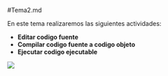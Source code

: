 #Tema2.md

En este tema realizaremos las siguientes actividades:

- **Editar codigo fuente**
- **Compilar codigo fuente a codigo objeto**
- **Ejecutar codigo ejecutable**

![](https://localdab.org/wp-content/uploads/2022/11/Compiler-2.jpg)
